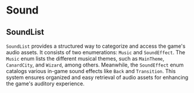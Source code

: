 # Sound

## SoundList

`SoundList` provides a structured way to categorize and access the game's audio assets. It consists of two enumerations: `Music` and `SoundEffect`. The `Music` enum lists the different musical themes, such as `MainTheme`, `CanardCity`, and `Wizard`, among others. Meanwhile, the `SoundEffect` enum catalogs various in-game sound effects like `Back` and `Transition`. This system ensures organized and easy retrieval of audio assets for enhancing the game's auditory experience.

